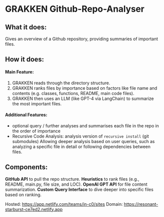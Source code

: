 # GRAKKEN Github-Repo-Analyser

## What it does:
Gives an overview of a Github repository, providing summaries of important files.


## How it does:
#### Main Feature:
1. GRAKKEN reads through the directory structure.
2. GRAKKEN ranks files by importance based on factors like file name and contents (e.g. classes, functions, README, main code files).
3. GRAKKEN then uses an LLM (like GPT-4 via LangChain) to summarize the most important files.

#### Additional Features: 
- optional query / further analyses and summarises each file in the repo in the order of importance
- Recursive Code Analysis: analysis version of `recursive install` (git submodules) Allowing deeper analysis based on user queries, such as analyzing a specific file in detail or following dependencies between files.

## Components:
**GitHub API** to pull the repo structure.
**Heuristics** to rank files (e.g., README, main.py, file size, and LOC).
**OpenAI GPT API** for file content summarization.
**Custom Query Interface** to dive deeper into specific files based on ranking.


Hosted: https://app.netlify.com/teams/in-c0/sites
Domain: https://resonant-starburst-ce7ed2.netlify.app
